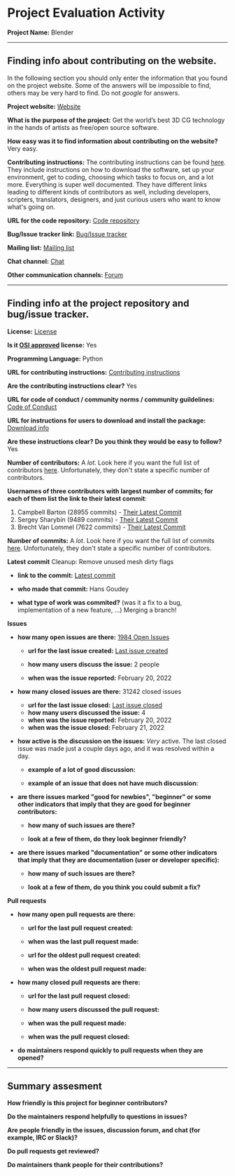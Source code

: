 # Project Evaluation Activity



__Project Name:__  Blender


---

## Finding info about contributing on the website.

In the following section you should only enter the information that you
found on the project website. Some of the answers will be impossible to find, others
may be very hard to find. Do not _google_ for answers.

__Project website:__ [Website](https://www.blender.org/)


__What is the purpose of the project:__ Get the world’s best 3D CG technology in the hands of artists as free/open source software.


__How easy was it to find information about contributing on the website?__ Very easy.


__Contributing instructions:__ The contributing instructions can be found [here](https://www.blender.org/get-involved/developers/). They include instructions on how to download the software, set up your environment, get to coding, choosing which tasks to focus on, and a lot more. Everything is super well documented. They have different links leading to different kinds of contributors as well, including developers, scripters, translators, designers, and just curious users who want to know what's going on.

__URL for the code repository:__ [Code repository](https://developer.blender.org/diffusion/)

__Bug/Issue tracker link:__ [Bug/Issue tracker](https://developer.blender.org/maniphest/project/2/type/bug/)

__Mailing list:__ [Mailing list](https://wiki.blender.org/wiki/Communication/Contact#Mailing_Lists)

__Chat channel:__ [Chat](https://blender.chat/home)

__Other communication channels:__ [Forum](https://devtalk.blender.org/)


---

## Finding info at the project repository and bug/issue tracker.

__License:__ [License](https://www.blender.org/about/license/)

__Is it [OSI approved](https://opensource.org/licenses/alphabetical) license:__ Yes

__Programming Language:__ Python

__URL for contributing instructions:__ [Contributing instructions](https://wiki.blender.org/wiki/Developer_Intro/Advice)

__Are the contributing instructions clear?__ Yes


__URL for code of conduct / community norms / community guildelines:__ [Code of Conduct](https://wiki.blender.org/wiki/Contact/CodeOfConduct)

__URL for instructions for users to download and install the package:__ [Download info](https://wiki.blender.org/wiki/Building_Blender/Mac)


__Are these instructions clear? Do you think they would be easy to follow?__ Yes


__Number of contributors:__ A *lot*. Look here if you want the full list of contributors [here](https://www.blender.org/about/credits/). Unfortunately, they don't state a specific number of contributors. 


__Usernames of three contributors with largest number of commits; for
each of them list the link to their latest commit__:

1. Campbell Barton (28955 commits) - [Their Latest Commit](https://developer.blender.org/rB9d8af55eb8daed365cc3360dc0e122ba91a9b9a6)
2. Sergey Sharybin (9489 commits) - [Their Latest Commit](https://developer.blender.org/rBODe789541d71d612c0762791b06d19366e214bcb31)
3. Brecht Van Lommel (7622 commits) - [Their Latest Commit](https://developer.blender.org/rB85b39b6be03ff9d2d0ebd7b5405fd428b7ffa3c9)


__Number of commits:__ A *lot*. Look here if you want the full list of commits [here](https://developer.blender.org/diffusion/commit/). Unfortunately, they don't state a specific number of contributors. 

__Latest commit__ Cleanup: Remove unused mesh dirty flags

- __link to the commit:__ [Latest commit](https://developer.blender.org/rBad3ee84f4e5ff3aa7c7b7b104a32b856e3a2cd9a)

- __who made that commit:__ Hans Goudey

- __what type of work was commited?__ (was it a fix to a bug, implementation of a new feature, ...) Merging a branch! 


__Issues__

- __how many open issues are there:__ [1984 Open Issues](https://developer.blender.org/maniphest/project/2/)

    - __url for the last issue created:__ [Last issue created](https://developer.blender.org/T95917)

    - __how many users discuss the issue:__ 2 people
    
    - __when was the issue reported:__ February 20, 2022
    

- __how many closed issues are there:__ 31242 closed issues
    - __url for the last issue closed:__ [Last issue closed](https://developer.blender.org/T95908)
    - __how many users discussed the issue:__ 4
    - __when was the issue reported:__ February 20, 2022
    - __when was the issue closed:__ February 21, 2022

- __how active is the discussion on the issues:__ *Very* active. The last closed issue was made just a couple days ago, and it was resolved within a day. 

    - __example of a lot of good discussion:__ 
    
    - __example of an issue that does not have much discussion:__



- __are there issues marked "good for newbies", "beginner" or some other indicators that imply that they are good for beginner contributors:__

    - __how many of such issues are there?__
    
    - __look at a few of them, do they look beginner friendly?__ 



- __are there issues marked "documentation" or some other indicators that imply that they are documentation (user or developer specific):__

    - __how many of such issues are there?__
    
    - __look at a few of them, do you think you could submit a fix?__ 



__Pull requests__

- __how many open pull requests are there:__

    - __url for the last pull request created:__
    
    - __when was the last pull request made:__

    - __url for the oldest pull request created:__
    
    - __when was the oldest pull request made:__

- __how many closed pull requests are there:__

    - __url for the last pull request closed:__
    
    - __how many users discussed the pull request:__
    
    - __when was the pull request made:__
    
    - __when was the pull request closed:__
    

- __do maintainers respond quickly to pull requests when they are opened?__ 





---


## Summary assesment
__How friendly is this project for beginner contributors?__


__Do the maintainers respond helpfully to questions in issues?__


__Are people friendly in the issues, discussion forum, and chat (for example, IRC or Slack)?__



__Do pull requests get reviewed?__



__Do maintainers thank people for their contributions?__



